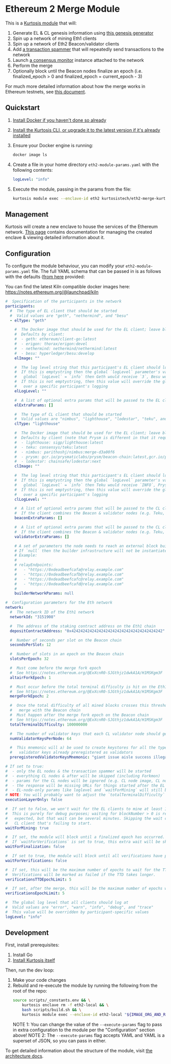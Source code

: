 Ethereum 2 Merge Module
=======================

This is a [Kurtosis module][module-docs] that will:

1. Generate EL & CL genesis information using [this genesis generator](https://github.com/skylenet/ethereum-genesis-generator)
1. Spin up a network of mining Eth1 clients
1. Spin up a network of Eth2 Beacon/validator clients
1. Add [a transaction spammer](https://github.com/kurtosis-tech/tx-fuzz) that will repeatedly send transactions to the network
1. Launch [a consensus monitor](https://github.com/ralexstokes/ethereum_consensus_monitor) instance attached to the network
1. Perform the merge
1. Optionally block until the Beacon nodes finalize an epoch (i.e. finalized_epoch > 0 and finalized_epoch = current_epoch - 3)

For much more detailed information about how the merge works in Ethereum testnets, see [this document](https://notes.ethereum.org/@ExXcnR0-SJGthjz1dwkA1A/H1MSKgm3F).

Quickstart
----------

1. [Install Docker if you haven't done so already][docker-installation]
1. [Install the Kurtosis CLI, or upgrade it to the latest version if it's already installed][kurtosis-cli-installation]
1. Ensure your Docker engine is running:
   ```bash
   docker image ls
   ```
1. Create a file in your home directory `eth2-module-params.yaml` with the following contents:

   ```yaml
   logLevel: "info"
   ```

1. Execute the module, passing in the params from the file:
   ```bash
   kurtosis module exec --enclave-id eth2 kurtosistech/eth2-merge-kurtosis-module --execute-params "$(cat ~/eth2-module-params.yaml)"
   ```

Management
----------

Kurtosis will create a new enclave to house the services of the Ethereum network. [This page][using-the-cli] contains documentation for managing the created enclave & viewing detailed information about it.

Configuration
-------------

To configure the module behaviour, you can modify your `eth2-module-params.yaml` file. The full YAML schema that can be passed in is as follows with the defaults ([from here](https://github.com/kurtosis-tech/eth2-merge-kurtosis-module/blob/master/kurtosis-module/impl/module_io/default_params.go) provided:

You can find the latest Kiln compatible docker images here: https://notes.ethereum.org/@launchpad/kiln

```yaml
#  Specification of the participants in the network
participants:
  #  The type of EL client that should be started
  #  Valid values are "geth", "nethermind", and "besu"
  - elType: "geth"

    #  The Docker image that should be used for the EL client; leave blank to use the default for the client type
    #  Defaults by client:
    #  - geth: ethereum/client-go:latest
    #  - erigon: thorax/erigon:devel
    #  - nethermind: nethermind/nethermind:latest
    #  - besu: hyperledger/besu:develop
    elImage: ""

    #  The log level string that this participant's EL client should log at
    #  If this is emptystring then the global `logLevel` parameter's value will be translated into a string appropriate for the client (e.g. if
    #   global `logLevel` = `info` then Geth would receive `3`, Besu would receive `INFO`, etc.)
    #  If this is not emptystring, then this value will override the global `logLevel` setting to allow for fine-grained control
    #   over a specific participant's logging
    elLogLevel: ""

    #  A list of optional extra params that will be passed to the EL client container for modifying its behaviour
    elExtraParams: []

    #  The type of CL client that should be started
    #  Valid values are "nimbus", "lighthouse", "lodestar", "teku", and "prysm"
    clType: "lighthouse"

    #  The Docker image that should be used for the EL client; leave blank to use the default for the client type
    #  Defaults by client (note that Prysm is different in that it requires two images - a Beacon and a validator - separated by a comma):
    #  - lighthouse: sigp/lighthouse:latest
    #  - teku: consensys/teku:latest
    #  - nimbus: parithoshj/nimbus:merge-d3a00f6
    #  - prysm: gcr.io/prysmaticlabs/prysm/beacon-chain:latest,gcr.io/prysmaticlabs/prysm/validator:latest
    #  - lodestar: chainsafe/lodestar:next
    clImage: ""

    #  The log level string that this participant's EL client should log at
    #  If this is emptystring then the global `logLevel` parameter's value will be translated into a string appropriate for the client (e.g. if
    #   global `logLevel` = `info` then Teku would receive `INFO`, Prysm would receive `info`, etc.)
    #  If this is not emptystring, then this value will override the global `logLevel` setting to allow for fine-grained control
    #   over a specific participant's logging
    clLogLevel: ""

    #  A list of optional extra params that will be passed to the CL client Beacon container for modifying its behaviour
    #  If the client combines the Beacon & validator nodes (e.g. Teku, Nimbus), then this list will be passed to the combined Beacon-validator node
    beaconExtraParams: []

    #  A list of optional extra params that will be passed to the CL client validator container for modifying its behaviour
    #  If the client combines the Beacon & validator nodes (e.g. Teku, Nimbus), then this list will also be passed to the combined Beacon-validator node
    validatorExtraParams: []

    # A set of parameters the node needs to reach an external block building network
    # If `null` then the builder infrastructure will not be instantiated
    # Example:
    # 
    # relayEndpoints:
    #   - "https://0xdeadbeefcafa@relay.example.com"
    #   - "https://0xdeadbeefcafb@relay.example.com"
    #   - "https://0xdeadbeefcafc@relay.example.com"
    #   - "https://0xdeadbeefcafd@relay.example.com"
    # 
    builderNetworkParams: null

#  Configuration parameters for the Eth network
network:
  #  The network ID of the Eth1 network
  networkId: "3151908"

  #  The address of the staking contract address on the Eth1 chain
  depositContractAddress: "0x4242424242424242424242424242424242424242"

  #  Number of seconds per slot on the Beacon chain
  secondsPerSlot: 12

  #  Number of slots in an epoch on the Beacon chain
  slotsPerEpoch: 32

  #  Must come before the merge fork epoch
  #  See https://notes.ethereum.org/@ExXcnR0-SJGthjz1dwkA1A/H1MSKgm3F
  altairForkEpoch: 1

  #  Must occur before the total terminal difficulty is hit on the Eth1 chain
  #  See https://notes.ethereum.org/@ExXcnR0-SJGthjz1dwkA1A/H1MSKgm3F
  mergeForkEpoch: 2

  #  Once the total difficulty of all mined blocks crosses this threshold, the Eth1 chain will
  #   merge with the Beacon chain
  #  Must happen after the merge fork epoch on the Beacon chain
  #  See https://notes.ethereum.org/@ExXcnR0-SJGthjz1dwkA1A/H1MSKgm3F
  totalTerminalDifficulty: 100000000

  #  The number of validator keys that each CL validator node should get
  numValidatorKeysPerNode: 64

  #  This mnemonic will a) be used to create keystores for all the types of validators that we have and b) be used to generate a CL genesis.ssz that has the children
  #   validator keys already preregistered as validators
  preregisteredValidatorKeysMnemonic: "giant issue aisle success illegal bike spike question tent bar rely arctic volcano long crawl hungry vocal artwork sniff fantasy very lucky have athlete"

# If set to true:
#  - only the EL nodes & the transaction spammer will be started
#  - everything CL nodes & after will be skipped (including Forkmon)
#  - params for the CL nodes will be ignored (e.g. CL node image, CL node extra params)
#  - the response will be missing URLs for things started after the EL ndoes
#  - EL-node-only params like loglevel and `waitForMining` will still be used
# NOTE: You will probably want to adjust the `totalTerminalDifficulty` much higher to ensure the EL nodes don't go through the Merge (as they won't have CL nodes)
executionLayerOnly: false

#  If set to false, we won't wait for the EL clients to mine at least 1 block before proceeding with adding the CL clients
#  This is purely for debug purposes; waiting for blockNumber > 0 is required for the CL network to behave as
#   expected, but that wait can be several minutes. Skipping the wait can be a good way to shorten the debug loop on a
#   CL client that's failing to start.
waitForMining: true

#  If set, the module will block until a finalized epoch has occurred.
#  If `waitForVerifications` is set to true, this extra wait will be skipped.
waitForFinalization: false

#  If set to true, the module will block until all verifications have passed
waitForVerifications: false

#  If set, this will be the maximum number of epochs to wait for the TTD to be reached.
#  Verifications will be marked as failed if the TTD takes longer.
verificationsTTDEpochLimit: 5

#  If set, after the merge, this will be the maximum number of epochs wait for the verifications to succeed.
verificationsEpochLimit: 5

#  The global log level that all clients should log at
#  Valid values are "error", "warn", "info", "debug", and "trace"
#  This value will be overridden by participant-specific values
logLevel: "info"
```

Development
-----------
First, install prerequisites:
1. Install Go
1. [Install Kurtosis itself](https://docs.kurtosistech.com/installation.html)

Then, run the dev loop:
1. Make your code changes
1. Rebuild and re-execute the module by running the following from the root of the repo:
   ```bash
   source scripts/_constants.env && \
       kurtosis enclave rm -f eth2-local && \
       bash scripts/build.sh && \
       kurtosis module exec --enclave-id eth2-local "${IMAGE_ORG_AND_REPO}:$(bash scripts/get-docker-image-tag.sh)" --execute-params "{}"
   ```
   NOTE 1: You can change the value of the `--execute-params` flag to pass in extra configuration to the module per the "Configuration" section above!
   NOTE 2: The `--execute-params` flag accepts YAML and YAML is a superset of JSON, so you can pass in either.

To get detailed information about the structure of the module, visit [the architecture docs](./docs/architecture.md).

<!------------------------ Only links below here -------------------------------->
[docker-installation]: https://docs.docker.com/get-docker/
[kurtosis-cli-installation]: https://docs.kurtosistech.com/installation.html
[module-docs]: https://docs.kurtosistech.com/modules.html
[enclave-context]: https://docs.kurtosistech.com/kurtosis-core/lib-documentation#enclavecontext
[using-the-cli]: https://docs.kurtosistech.com/using-the-cli.html
